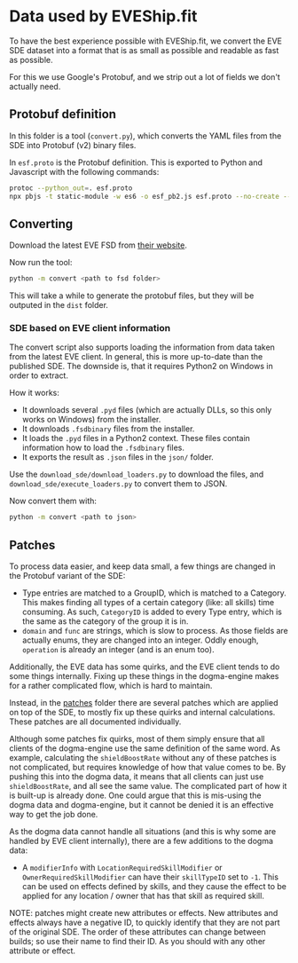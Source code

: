 # Data used by EVEShip.fit

To have the best experience possible with EVEShip.fit, we convert the EVE SDE dataset into a format that is as small as possible and readable as fast as possible.

For this we use Google's Protobuf, and we strip out a lot of fields we don't actually need.

## Protobuf definition

In this folder is a tool (`convert.py`), which converts the YAML files from the SDE into Protobuf (v2) binary files.

In `esf.proto` is the Protobuf definition.
This is exported to Python and Javascript with the following commands:

```bash
protoc --python_out=. esf.proto
npx pbjs -t static-module -w es6 -o esf_pb2.js esf.proto --no-create --no-encode --no-verify --no-convert --no-delimited --no-typeurl --no-beautify --no-comments --no-service
```

## Converting

Download the latest EVE FSD from [their website](https://developers.eveonline.com/resource/resources).

Now run the tool:

```bash
python -m convert <path to fsd folder>
```

This will take a while to generate the protobuf files, but they will be outputed in the `dist` folder.

### SDE based on EVE client information

The convert script also supports loading the information from data taken from the latest EVE client.
In general, this is more up-to-date than the published SDE.
The downside is, that it requires Python2 on Windows in order to extract.

How it works:
- It downloads several `.pyd` files (which are actually DLLs, so this only works on Windows) from the installer.
- It downloads `.fsdbinary` files from the installer.
- It loads the `.pyd` files in a Python2 context. These files contain information how to load the `.fsdbinary` files.
- It exports the result as `.json` files in the `json/` folder.

Use the `download_sde/download_loaders.py` to download the files, and `download_sde/execute_loaders.py` to convert them to JSON.

Now convert them with:

```bash
python -m convert <path to json>
```

## Patches

To process data easier, and keep data small, a few things are changed in the Protobuf variant of the SDE:

- Type entries are matched to a GroupID, which is matched to a Category.
  This makes finding all types of a certain category (like: all skills) time consuming.
  As such, `CategoryID` is added to every Type entry, which is the same as the category of the group it is in.
- `domain` and `func` are strings, which is slow to process.
  As those fields are actually enums, they are changed into an integer.
  Oddly enough, `operation` is already an integer (and is an enum too).

Additionally, the EVE data has some quirks, and the EVE client tends to do some things internally.
Fixing up these things in the dogma-engine makes for a rather complicated flow, which is hard to maintain.

Instead, in the [patches](./patches/) folder there are several patches which are applied on top of the SDE, to mostly fix up these quirks and internal calculations.
These patches are all documented individually.

Although some patches fix quirks, most of them simply ensure that all clients of the dogma-engine use the same definition of the same word.
As example, calculating the `shieldBoostRate` without any of these patches is not complicated, but requires knowledge of how that value comes to be.
By pushing this into the dogma data, it means that all clients can just use `shieldBoostRate`, and all see the same value.
The complicated part of how it is built-up is already done.
One could argue that this is mis-using the dogma data and dogma-engine, but it cannot be denied it is an effective way to get the job done.

As the dogma data cannot handle all situations (and this is why some are handled by EVE client internally), there are a few additions to the dogma data:

- A `modifierInfo` with `LocationRequiredSkillModifier` or `OwnerRequiredSkillModifier` can have their `skillTypeID` set to `-1`.
  This can be used on effects defined by skills, and they cause the effect to be applied for any location / owner that has that skill as required skill.

NOTE: patches might create new attributes or effects.
New attributes and effects always have a negative ID, to quickly identify that they are not part of the original SDE.
The order of these attributes can change between builds; so use their name to find their ID.
As you should with any other attribute or effect.
